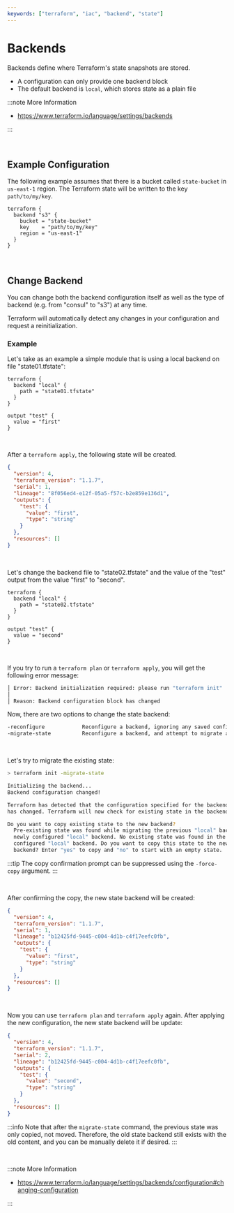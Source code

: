 ```yaml
---
keywords: ["terraform", "iac", "backend", "state"]
---
```


# Backends

Backends define where Terraform's state snapshots are stored.

- A configuration can only provide one backend block
- The default backend is `local`, which stores state as a plain file

:::note More Information

- https://www.terraform.io/language/settings/backends

:::

<br/>

## Example Configuration

The following example assumes that there is a bucket called `state-bucket` in `us-east-1` region.
The Terraform state will be written to the key `path/to/my/key`.

```hcl title="backend.tf"
terraform {
  backend "s3" {
    bucket = "state-bucket"
    key    = "path/to/my/key"
    region = "us-east-1"
  }
}
```

<br/>

## Change Backend

You can change both the backend configuration itself as well as the type of backend (e.g. from "consul" to "s3") at any time.

Terraform will automatically detect any changes in your configuration and request a reinitialization.

### Example

Let's take as an example a simple module that is using a local backend on file "state01.tfstate":

```hcl title="main.tf"
terraform {
  backend "local" {
    path = "state01.tfstate"
  }
}

output "test" {
  value = "first"
}
```

<br/>

After a `terraform apply`, the following state will be created.

```json title="state01.tfstate"
{
  "version": 4,
  "terraform_version": "1.1.7",
  "serial": 1,
  "lineage": "8f056ed4-e12f-05a5-f57c-b2e859e136d1",
  "outputs": {
    "test": {
      "value": "first",
      "type": "string"
    }
  },
  "resources": []
}
```

<br/>

Let's change the backend file to "state02.tfstate" and the value of the "test" output from the value "first" to "second".

```hcl title="main.tf"
terraform {
  backend "local" {
    path = "state02.tfstate"
  }
}

output "test" {
  value = "second"
}
```

<br/>

If you try to run a `terraform plan` or `terraform apply`, you will get the following error message:

```bash
│ Error: Backend initialization required: please run "terraform init"
│
│ Reason: Backend configuration block has changed
```

Now, there are two options to change the state backend:

```bash
-reconfigure            Reconfigure a backend, ignoring any saved configuration.
-migrate-state          Reconfigure a backend, and attempt to migrate any existing state.
```

<br/>

Let's try to migrate the existing state:

```bash
> terraform init -migrate-state

Initializing the backend...
Backend configuration changed!

Terraform has detected that the configuration specified for the backend
has changed. Terraform will now check for existing state in the backends.

Do you want to copy existing state to the new backend?
  Pre-existing state was found while migrating the previous "local" backend to the
  newly configured "local" backend. No existing state was found in the newly
  configured "local" backend. Do you want to copy this state to the new "local"
  backend? Enter "yes" to copy and "no" to start with an empty state.
```

:::tip
The copy confirmation prompt can be suppressed using the `-force-copy` argument.
:::

<br/>

After confirming the copy, the new state backend will be created:

```json title="state02.tfstate"
{
  "version": 4,
  "terraform_version": "1.1.7",
  "serial": 1,
  "lineage": "b12425fd-9445-c004-4d1b-c4f17eefc0fb",
  "outputs": {
    "test": {
      "value": "first",
      "type": "string"
    }
  },
  "resources": []
}
```

<br/>

Now you can use `terraform plan` and `terraform apply` again.
After applying the new configuration, the new state backend will be update:

```json title="state02.tfstate"
{
  "version": 4,
  "terraform_version": "1.1.7",
  "serial": 2,
  "lineage": "b12425fd-9445-c004-4d1b-c4f17eefc0fb",
  "outputs": {
    "test": {
      "value": "second",
      "type": "string"
    }
  },
  "resources": []
}
```

:::info
Note that after the `migrate-state` command, the previous state was only copied, not moved.
Therefore, the old state backend still exists with the old content, and you can be manually delete it if desired.
:::

<br/>

:::note More Information

- https://www.terraform.io/language/settings/backends/configuration#changing-configuration

:::
